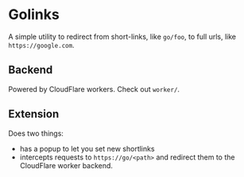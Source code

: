 # Golinks

A simple utility to redirect from short-links, like `go/foo`, to full urls, like `https://google.com`.

## Backend

Powered by CloudFlare workers. Check out `worker/`.

## Extension

Does two things:
  - has a popup to let you set new shortlinks
  - intercepts requests to `https://go/<path>` and redirect them to the CloudFlare worker backend.

